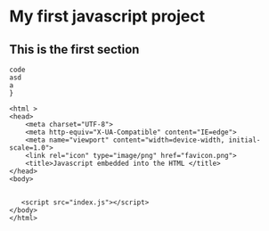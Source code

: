 # My first javascript project

## This is the first section

```
code
asd
a
}
```
```
<html >
<head>
    <meta charset="UTF-8">
    <meta http-equiv="X-UA-Compatible" content="IE=edge">
    <meta name="viewport" content="width=device-width, initial-scale=1.0">
    <link rel="icon" type="image/png" href="favicon.png">
    <title>Javascript embedded into the HTML </title>
</head>
<body>

    
   <script src="index.js"></script>
</body>
</html>
```